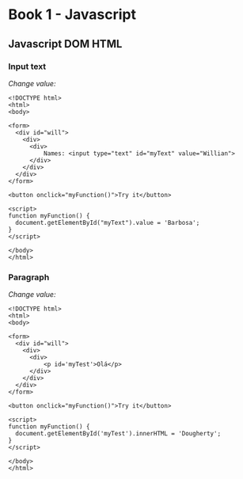 # Book 1 - Javascript

## Javascript DOM HTML

### Input text
*Change value:*
```html/javascript
<!DOCTYPE html>
<html>
<body>

<form>
  <div id="will">
    <div>
      <div>
      	  Names: <input type="text" id="myText" value="Willian">
      </div>
    </div>
  </div>
</form>

<button onclick="myFunction()">Try it</button>

<script>
function myFunction() { 
  document.getElementById("myText").value = 'Barbosa';
}
</script>

</body>
</html>

```

### Paragraph
*Change value:*
```html/javascript
<!DOCTYPE html>
<html>
<body>

<form>
  <div id="will">
    <div>
      <div>
          <p id='myTest'>Olá</p>
      </div>
    </div>
  </div>
</form>

<button onclick="myFunction()">Try it</button>

<script>
function myFunction() { 
  document.getElementById('myTest').innerHTML = 'Dougherty';
}
</script>

</body>
</html>
```
